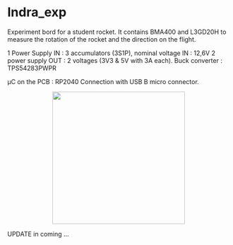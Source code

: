 # Indra_exp
Experiment bord for a student rocket. It contains BMA400 and L3GD20H to measure the rotation of the rocket and the direction on the flight.

1 Power Supply IN : 3 accumulators (3S1P), nominal voltage IN : 12,6V
2 power supply OUT : 2 voltages (3V3 & 5V with 3A each).
Buck converter : TPS54283PWPR

µC on the PCB : RP2040
Connection with USB B micro connector. 

<p align="center">
  <img 
    width="300"
    height="300"
    src= ""
  >
</p>


UPDATE in coming ...

